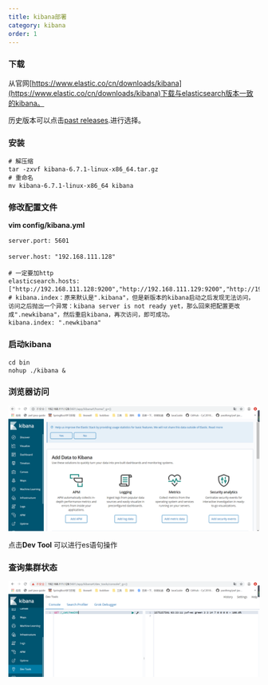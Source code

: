 ```yaml
---
title: kibana部署
category: kibana
order: 1
---
```


### 下载

从官网[https://www.elastic.co/cn/downloads/kibana](https://www.elastic.co/cn/downloads/kibana)下载与elasticsearch版本一致的kibana。

历史版本可以点击[past releases](https://www.elastic.co/downloads/past-releases#kibana).进行选择。

### 安装

```shell
# 解压缩
tar -zxvf kibana-6.7.1-linux-x86_64.tar.gz
# 重命名
mv kibana-6.7.1-linux-x86_64 kibana
```

### 修改配置文件

**vim config/kibana.yml**

```properties
server.port: 5601

server.host: "192.168.111.128"
 
# 一定要加http
elasticsearch.hosts: ["http://192.168.111.128:9200","http://192.168.111.129:9200","http://192.168.111.130:9200"]
# kibana.index：原来默认是".kibana"，但是新版本的kibana启动之后发现无法访问，访问之后抛出一个异常：kibana server is not ready yet，那么回来把配置更改成".newkibana"，然后重启kibana，再次访问，即可成功。
kibana.index: ".newkibana"
```

### 启动kibana

```shell
cd bin
nohup ./kibana &
```

### 浏览器访问

![img](../../../images/kibana/k1.png)

点击**Dev Tool** 可以进行es语句操作

### 查询集群状态

![img](../../../images/kibana/k2.png)